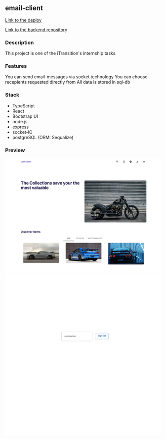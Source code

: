 ## email-client

[Link to the deploy](https://email-client4.onrender.com)

[Link to the backend repository](https://github.com/project2devdmtrack/email_client-server/tree/master)

### Description

This project is one of the iTransition's internship tasks.

### Features

You can send email-messages via socket technology
You can choose recepients requested directly from
All data is stored in sql-db

### Stack

-   TypeScript
-   React
-   Bootstrap UI
-   node.js
-   express
-   socket-IO
-   postgreSQL (ORM: Sequalize)

### Preview

![Preview](public/preview1.png)
![Preview](public/preview2.png)
